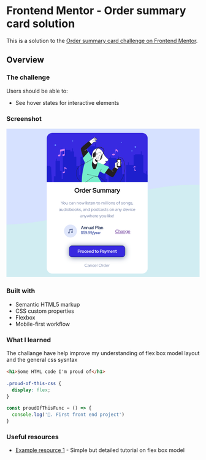 # Frontend Mentor - Order summary card solution

This is a solution to the [Order summary card challenge on Frontend Mentor](https://www.frontendmentor.io/challenges/order-summary-component-QlPmajDUj). 


## Overview

### The challenge

Users should be able to:

- See hover states for interactive elements

### Screenshot

![](./screenshots/screenshot1.png)

### Built with

- Semantic HTML5 markup
- CSS custom properties
- Flexbox
- Mobile-first workflow

### What I learned

The challange have help improve my understanding of flex box model layout and the general css sysntax


```html
<h1>Some HTML code I'm proud of</h1>
```
```css
.proud-of-this-css {
  display: flex;
}
```
```js
const proudOfThisFunc = () => {
  console.log('🎉. First front end project')
}
```


### Useful resources

- [Example resource 1](https://www.w3schools.com/css/css3_flexbox.asp) - Simple but detailed tutorial on flex box model

